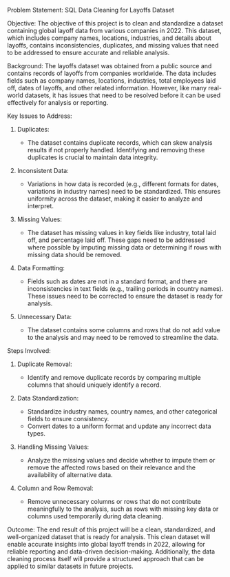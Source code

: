 Problem Statement: SQL Data Cleaning for Layoffs Dataset

Objective:
The objective of this project is to clean and standardize a dataset containing global layoff data from various companies in 2022. This dataset, which includes company names, locations, industries, and details about layoffs, contains inconsistencies, duplicates, and missing values that need to be addressed to ensure accurate and reliable analysis.

Background:
The layoffs dataset was obtained from a public source and contains records of layoffs from companies worldwide. The data includes fields such as company names, locations, industries, total employees laid off, dates of layoffs, and other related information. However, like many real-world datasets, it has issues that need to be resolved before it can be used effectively for analysis or reporting.

Key Issues to Address:
1. Duplicates:
   - The dataset contains duplicate records, which can skew analysis results if not properly handled. Identifying and removing these duplicates is crucial to maintain data integrity.

2. Inconsistent Data:
   - Variations in how data is recorded (e.g., different formats for dates, variations in industry names) need to be standardized. This ensures uniformity across the dataset, making it easier to analyze and interpret.

3. Missing Values:
   - The dataset has missing values in key fields like industry, total laid off, and percentage laid off. These gaps need to be addressed where possible by imputing missing data or determining if rows with missing data should be removed.

4. Data Formatting:
   - Fields such as dates are not in a standard format, and there are inconsistencies in text fields (e.g., trailing periods in country names). These issues need to be corrected to ensure the dataset is ready for analysis.

5. Unnecessary Data:
   - The dataset contains some columns and rows that do not add value to the analysis and may need to be removed to streamline the data.

Steps Involved:
1. Duplicate Removal:
   - Identify and remove duplicate records by comparing multiple columns that should uniquely identify a record.

2. Data Standardization:
   - Standardize industry names, country names, and other categorical fields to ensure consistency.
   - Convert dates to a uniform format and update any incorrect data types.

3. Handling Missing Values:
   - Analyze the missing values and decide whether to impute them or remove the affected rows based on their relevance and the availability of alternative data.

4. Column and Row Removal:
   - Remove unnecessary columns or rows that do not contribute meaningfully to the analysis, such as rows with missing key data or columns used temporarily during data cleaning.

Outcome:
The end result of this project will be a clean, standardized, and well-organized dataset that is ready for analysis. This clean dataset will enable accurate insights into global layoff trends in 2022, allowing for reliable reporting and data-driven decision-making. Additionally, the data cleaning process itself will provide a structured approach that can be applied to similar datasets in future projects.
